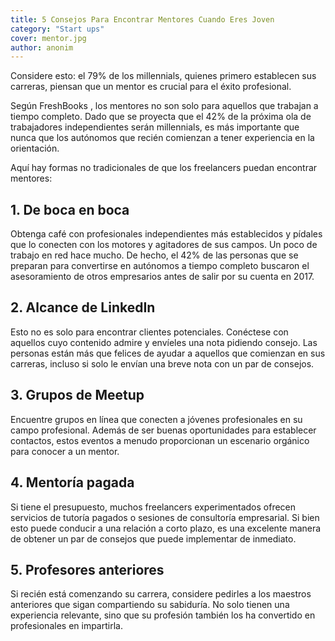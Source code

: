 ```yaml
---
title: 5 Consejos Para Encontrar Mentores Cuando Eres Joven
category: "Start ups"
cover: mentor.jpg
author: anonim
---
```


Considere esto: el 79% de los millennials, quienes primero establecen sus carreras, piensan que un mentor es crucial para el éxito profesional.

Según FreshBooks , los mentores no son solo para aquellos que trabajan a tiempo completo. Dado que se proyecta que el 42% de la próxima ola de trabajadores independientes serán millennials, es más importante que nunca que los autónomos que recién comienzan a tener experiencia en la orientación.

Aquí hay formas no tradicionales de que los freelancers puedan encontrar mentores:

## 1. De boca en boca
Obtenga café con profesionales independientes más establecidos y pídales que lo conecten con los motores y agitadores de sus campos. Un poco de trabajo en red hace mucho. De hecho, el 42% de las personas que se preparan para convertirse en autónomos a tiempo completo buscaron el asesoramiento de otros empresarios antes de salir por su cuenta en 2017.

 ## 2. Alcance de LinkedIn
Esto no es solo para encontrar clientes potenciales. Conéctese con aquellos cuyo contenido admire y envíeles una nota pidiendo consejo. Las personas están más que felices de ayudar a aquellos que comienzan en sus carreras, incluso si solo le envían una breve nota con un par de consejos.

## 3. Grupos de Meetup
Encuentre grupos en línea que conecten a jóvenes profesionales en su campo profesional. Además de ser buenas oportunidades para establecer contactos, estos eventos a menudo proporcionan un escenario orgánico para conocer a un mentor.

## 4. Mentoría pagada
Si tiene el presupuesto, muchos freelancers experimentados ofrecen servicios de tutoría pagados o sesiones de consultoría empresarial. Si bien esto puede conducir a una relación a corto plazo, es una excelente manera de obtener un par de consejos que puede implementar de inmediato.

## 5. Profesores anteriores
Si recién está comenzando su carrera, considere pedirles a los maestros anteriores que sigan compartiendo su sabiduría. No solo tienen una experiencia relevante, sino que su profesión también los ha convertido en profesionales en impartirla.